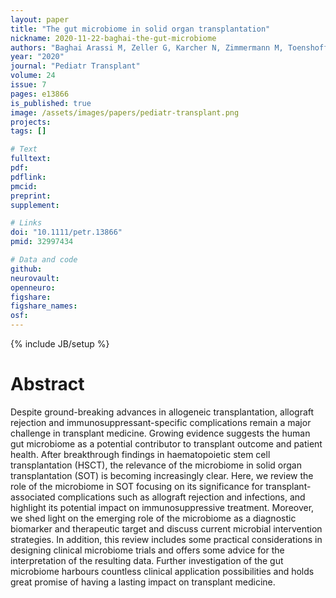 ```yaml
---
layout: paper
title: "The gut microbiome in solid organ transplantation"
nickname: 2020-11-22-baghai-the-gut-microbiome
authors: "Baghai Arassi M, Zeller G, Karcher N, Zimmermann M, Toenshoff B"
year: "2020"
journal: "Pediatr Transplant"
volume: 24
issue: 7
pages: e13866
is_published: true
image: /assets/images/papers/pediatr-transplant.png
projects:
tags: []

# Text
fulltext:
pdf:
pdflink:
pmcid: 
preprint:
supplement:

# Links
doi: "10.1111/petr.13866"
pmid: 32997434

# Data and code
github:
neurovault:
openneuro:
figshare:
figshare_names:
osf:
---
```

{% include JB/setup %}

# Abstract

Despite ground-breaking advances in allogeneic transplantation, allograft rejection and immunosuppressant-specific complications remain a major challenge in transplant medicine. Growing evidence suggests the human gut microbiome as a potential contributor to transplant outcome and patient health. After breakthrough findings in haematopoietic stem cell transplantation (HSCT), the relevance of the microbiome in solid organ transplantation (SOT) is becoming increasingly clear. Here, we review the role of the microbiome in SOT focusing on its significance for transplant-associated complications such as allograft rejection and infections, and highlight its potential impact on immunosuppressive treatment. Moreover, we shed light on the emerging role of the microbiome as a diagnostic biomarker and therapeutic target and discuss current microbial intervention strategies. In addition, this review includes some practical considerations in designing clinical microbiome trials and offers some advice for the interpretation of the resulting data. Further investigation of the gut microbiome harbours countless clinical application possibilities and holds great promise of having a lasting impact on transplant medicine.
